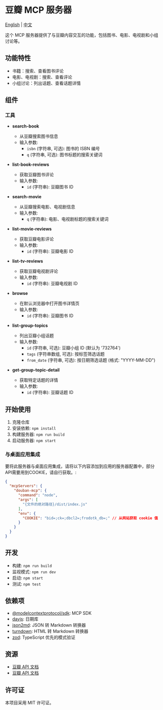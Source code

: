 # 豆瓣 MCP 服务器

[English](README.md) | [中文](README.zh-CN.md)

这个 MCP 服务器提供了与豆瓣内容交互的功能，包括图书、电影、电视剧和小组讨论等。

## 功能特性

- 书籍：搜索、查看图书评论
- 电影、电视剧：搜索、查看评论
- 小组讨论：列出话题、查看话题详情

## 组件

### 工具

- **search-book**
  - 从豆瓣搜索图书信息
  - 输入参数:
    - `isbn` (字符串, 可选): 图书的 ISBN 编号
    - `q` (字符串, 可选): 图书标题的搜索关键词

- **list-book-reviews**
  - 获取豆瓣图书评论
  - 输入参数:
    - `id` (字符串): 豆瓣图书 ID

- **search-movie**
  - 从豆瓣搜索电影、电视剧信息
  - 输入参数:
    - `q` (字符串): 电影、电视剧标题的搜索关键词

- **list-movie-reviews**
  - 获取豆瓣电影评论
  - 输入参数:
    - `id` (字符串): 豆瓣电影 ID

- **list-tv-reviews**
  - 获取豆瓣电视剧评论
  - 输入参数:
    - `id` (字符串): 豆瓣电视剧 ID

- **browse**
  - 在默认浏览器中打开图书详情页
  - 输入参数:
    - `id` (字符串): 豆瓣图书 ID

- **list-group-topics**
  - 列出豆瓣小组话题
  - 输入参数:
    - `id` (字符串, 可选): 豆瓣小组 ID (默认为 '732764')
    - `tags` (字符串数组, 可选): 按标签筛选话题
    - `from_date` (字符串, 可选): 按日期筛选话题 (格式: "YYYY-MM-DD")

- **get-group-topic-detail**
  - 获取特定话题的详情
  - 输入参数:
    - `id` (字符串): 豆瓣话题 ID

## 开始使用

1. 克隆仓库
2. 安装依赖: `npm install`
3. 构建服务器: `npm run build`
4. 启动服务器: `npm start`

### 与桌面应用集成

要将此服务器与桌面应用集成，请将以下内容添加到应用的服务器配置中，部分API需要用到COOKIE，请自行获取。:

```json
{
  "mcpServers": {
    "douban-mcp": {
      "command": "node",
      "args": [
        "{文件的绝对路径}/dist/index.js"
      ],
      "env": {
        "COOKIE": "bid=;ck=;dbcl2=;frodotk_db=;" // 从网站获取 cookie 值
      }
    }
  }
}
```

## 开发

- 构建: `npm run build`
- 监视模式: `npm run dev`
- 启动: `npm start`
- 测试: `npm test`

## 依赖项

- [@modelcontextprotocol/sdk](https://github.com/modelcontextprotocol/sdk): MCP SDK
- [dayjs](https://day.js.org/): 日期库
- [json2md](https://github.com/IonicaBizau/json2md): JSON 转 Markdown 转换器
- [turndown](https://github.com/domchristie/turndown): HTML 转 Markdown 转换器
- [zod](https://github.com/colinhacks/zod): TypeScript 优先的模式验证

## 资源

- [豆瓣 API 文档](https://www.doubanapi.com/)
- [豆瓣 API 文档](https://goddlts.github.io/douban-api-docs/)

## 许可证

本项目采用 MIT 许可证。
